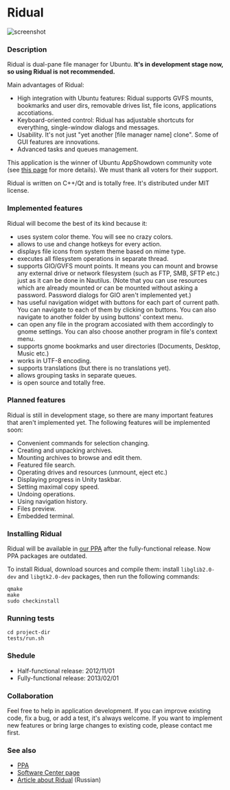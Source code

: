 Ridual
======


![screenshot](https://github.com/Riateche/ridual/raw/master/doc/screenshot.png)

### Description

Ridual is dual-pane file manager for Ubuntu. **It's in development stage now, so using Ridual is not recommended.**

Main advantages of Ridual:

- High integration with Ubuntu features: Ridual supports GVFS mounts, bookmarks and user dirs, 
       removable drives list, file icons, applications accotiations.
- Keyboard-oriented control: Ridual has adjustable shortcuts for everything, 
       single-window dialogs and messages.
- Usability. It's not just "yet another [file manager name] clone". Some of GUI features are innovations.
- Advanced tasks and queues management.

This application is the winner of Ubuntu AppShowdown community vote 
(see [this page](http://developer.ubuntu.com/2012/09/announcing-the-ubuntu-app-showdown-community-winners/)
for more details). We must thank all voters for their support.

Ridual is written on C++/Qt and is totally free. It's distributed under MIT license. 

### Implemented features

Ridual will become the best of its kind because it:
- uses system color theme. You will see no crazy colors.
- allows to use and change hotkeys for every action.
- displays file icons from system theme based on mime type.
- executes all filesystem operations in separate thread.
- supports GIO/GVFS mount points. It means you can mount and browse
any external drive or network filesystem (such as FTP, SMB, SFTP etc.) just as
it can be done in Nautilus. (Note that you can use resources which are already mounted or
can be mounted without asking a password. Password dialogs for GIO aren't implemented yet.)
- has useful navigation widget with buttons for each part of current path. You can
navigate to each of them by clicking on buttons. You can also navigate to another folder
by using buttons' context menu.
- can open any file in the program accosiated with them accordingly to gnome settings. You
can also choose another program in file's context menu.
- supports gnome bookmarks and user directories (Documents, Desktop, Music etc.)
- works in UTF-8 encoding.
- supports translations (but there is no translations yet).
- allows grouping tasks in separate queues.
- is open source and totally free.

### Planned features

Ridual is still in development stage, so there are many important features
that aren't implemented yet. The following features will be implemented soon:
- Convenient commands for selection changing.
- Creating and unpacking archives.
- Mounting archives to browse and edit them.
- Featured file search.
- Operating drives and resources (unmount, eject etc.)
- Displaying progress in Unity taskbar.
- Setting maximal copy speed.
- Undoing operations.
- Using navigation history.
- Files preview.
- Embedded terminal.

### Installing Ridual

Ridual will be available in [our PPA](https://launchpad.net/%7Estrahovp/+archive/ridual) after the
fully-functional release. Now PPA packages are outdated. 

To install Ridual, download sources and compile them: install
`libglib2.0-dev` and `libgtk2.0-dev` packages, then run the following commands:

    qmake
    make
    sudo checkinstall

### Running tests

    cd project-dir
    tests/run.sh
    
    
### Shedule

- Half-functional release: 2012/11/01
- Fully-functional release: 2013/02/01
    
### Collaboration

Feel free to help in application development. If you can improve existing code, fix a bug, or add a test,
it's always welcome. If you want to implement new features or bring large changes to existing code, 
please contact me first.

### See also

- [PPA](https://launchpad.net/%7Estrahovp/+archive/ridual)
- [Software Center page](https://myapps.developer.ubuntu.com/dev/apps/1201/)
- [Article about Ridual](http://habrahabr.ru/post/149647/) (Russian)


